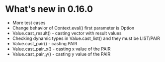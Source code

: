 # What's new in 0.16.0

* More test cases
* Change behavior of Context.eval() first parameter is Option<CtxApplicative>
* Value.cast_result() - casting vector with result values
* Checking dynamic types in Value.cast_list() and they must be LIST/PAIR
* Value.cast_pair() - casting PAIR
* Value.cast_pair_x() - casting x value of the PAIR
* Value.cast_pair_y() - casting y value of the PAIR
